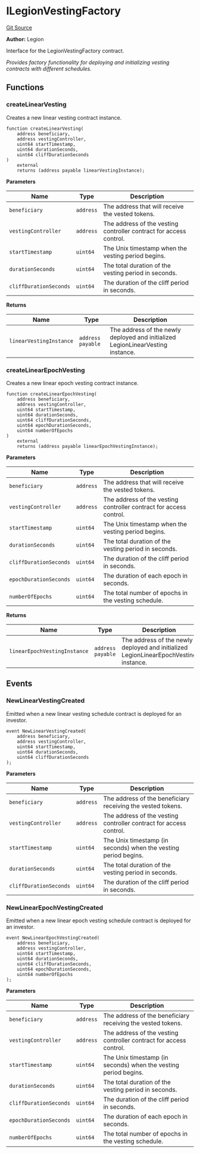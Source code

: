 # ILegionVestingFactory
[Git Source](https://github.com/Legion-Team/legion-protocol-contracts/blob/ee293af08cf63f9bfeacc7adda6146d75c306212/src/interfaces/factories/ILegionVestingFactory.sol)

**Author:**
Legion

Interface for the LegionVestingFactory contract.

*Provides factory functionality for deploying and initializing vesting contracts with different schedules.*


## Functions
### createLinearVesting

Creates a new linear vesting contract instance.


```solidity
function createLinearVesting(
    address beneficiary,
    address vestingController,
    uint64 startTimestamp,
    uint64 durationSeconds,
    uint64 cliffDurationSeconds
)
    external
    returns (address payable linearVestingInstance);
```
**Parameters**

|Name|Type|Description|
|----|----|-----------|
|`beneficiary`|`address`|The address that will receive the vested tokens.|
|`vestingController`|`address`|The address of the vesting controller contract for access control.|
|`startTimestamp`|`uint64`|The Unix timestamp when the vesting period begins.|
|`durationSeconds`|`uint64`|The total duration of the vesting period in seconds.|
|`cliffDurationSeconds`|`uint64`|The duration of the cliff period in seconds.|

**Returns**

|Name|Type|Description|
|----|----|-----------|
|`linearVestingInstance`|`address payable`|The address of the newly deployed and initialized LegionLinearVesting instance.|


### createLinearEpochVesting

Creates a new linear epoch vesting contract instance.


```solidity
function createLinearEpochVesting(
    address beneficiary,
    address vestingController,
    uint64 startTimestamp,
    uint64 durationSeconds,
    uint64 cliffDurationSeconds,
    uint64 epochDurationSeconds,
    uint64 numberOfEpochs
)
    external
    returns (address payable linearEpochVestingInstance);
```
**Parameters**

|Name|Type|Description|
|----|----|-----------|
|`beneficiary`|`address`|The address that will receive the vested tokens.|
|`vestingController`|`address`|The address of the vesting controller contract for access control.|
|`startTimestamp`|`uint64`|The Unix timestamp when the vesting period begins.|
|`durationSeconds`|`uint64`|The total duration of the vesting period in seconds.|
|`cliffDurationSeconds`|`uint64`|The duration of the cliff period in seconds.|
|`epochDurationSeconds`|`uint64`|The duration of each epoch in seconds.|
|`numberOfEpochs`|`uint64`|The total number of epochs in the vesting schedule.|

**Returns**

|Name|Type|Description|
|----|----|-----------|
|`linearEpochVestingInstance`|`address payable`|The address of the newly deployed and initialized LegionLinearEpochVesting instance.|


## Events
### NewLinearVestingCreated
Emitted when a new linear vesting schedule contract is deployed for an investor.


```solidity
event NewLinearVestingCreated(
    address beneficiary,
    address vestingController,
    uint64 startTimestamp,
    uint64 durationSeconds,
    uint64 cliffDurationSeconds
);
```

**Parameters**

|Name|Type|Description|
|----|----|-----------|
|`beneficiary`|`address`|The address of the beneficiary receiving the vested tokens.|
|`vestingController`|`address`|The address of the vesting controller contract for access control.|
|`startTimestamp`|`uint64`|The Unix timestamp (in seconds) when the vesting period begins.|
|`durationSeconds`|`uint64`|The total duration of the vesting period in seconds.|
|`cliffDurationSeconds`|`uint64`|The duration of the cliff period in seconds.|

### NewLinearEpochVestingCreated
Emitted when a new linear epoch vesting schedule contract is deployed for an investor.


```solidity
event NewLinearEpochVestingCreated(
    address beneficiary,
    address vestingController,
    uint64 startTimestamp,
    uint64 durationSeconds,
    uint64 cliffDurationSeconds,
    uint64 epochDurationSeconds,
    uint64 numberOfEpochs
);
```

**Parameters**

|Name|Type|Description|
|----|----|-----------|
|`beneficiary`|`address`|The address of the beneficiary receiving the vested tokens.|
|`vestingController`|`address`|The address of the vesting controller contract for access control.|
|`startTimestamp`|`uint64`|The Unix timestamp (in seconds) when the vesting period begins.|
|`durationSeconds`|`uint64`|The total duration of the vesting period in seconds.|
|`cliffDurationSeconds`|`uint64`|The duration of the cliff period in seconds.|
|`epochDurationSeconds`|`uint64`|The duration of each epoch in seconds.|
|`numberOfEpochs`|`uint64`|The total number of epochs in the vesting schedule.|

